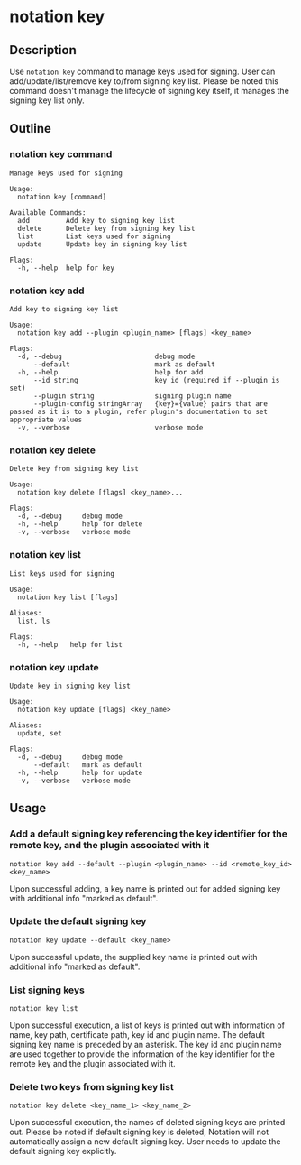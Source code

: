 # notation key

## Description

Use ```notation key``` command to manage keys used for signing. User can add/update/list/remove key to/from signing key list. Please be noted this command doesn't manage the lifecycle of signing key itself, it manages the signing key list only.

## Outline

### notation key command

```text
Manage keys used for signing

Usage:
  notation key [command]

Available Commands:
  add         Add key to signing key list
  delete      Delete key from signing key list
  list        List keys used for signing
  update      Update key in signing key list

Flags:
  -h, --help  help for key
```

### notation key add

```text
Add key to signing key list

Usage:
  notation key add --plugin <plugin_name> [flags] <key_name>

Flags:
  -d, --debug                       debug mode
      --default                     mark as default
  -h, --help                        help for add
      --id string                   key id (required if --plugin is set)
      --plugin string               signing plugin name
      --plugin-config stringArray   {key}={value} pairs that are passed as it is to a plugin, refer plugin's documentation to set appropriate values
  -v, --verbose                     verbose mode
```

### notation key delete

```text
Delete key from signing key list

Usage:
  notation key delete [flags] <key_name>...

Flags:
  -d, --debug     debug mode
  -h, --help      help for delete
  -v, --verbose   verbose mode
```

### notation key list

```text
List keys used for signing

Usage:
  notation key list [flags]

Aliases:
  list, ls

Flags:
  -h, --help   help for list
```

### notation key update

```text
Update key in signing key list

Usage:
  notation key update [flags] <key_name>

Aliases:
  update, set

Flags:
  -d, --debug     debug mode
      --default   mark as default
  -h, --help      help for update
  -v, --verbose   verbose mode
```

## Usage

### Add a default signing key referencing the key identifier for the remote key, and the plugin associated with it

```shell
notation key add --default --plugin <plugin_name> --id <remote_key_id> <key_name>
```

Upon successful adding, a key name is printed out for added signing key with additional info "marked as default".

### Update the default signing key

```shell
notation key update --default <key_name>
```

Upon successful update, the supplied key name is printed out with additional info "marked as default".

### List signing keys

```text
notation key list
```

Upon successful execution, a list of keys is printed out with information of name, key path, certificate path, key id and plugin name. The default signing key name is preceded by an asterisk. The key id and plugin name are used together to provide the information of the key identifier for the remote key and the plugin associated with it.

### Delete two keys from signing key list

```shell
notation key delete <key_name_1> <key_name_2>
```

Upon successful execution, the names of deleted signing keys are printed out. Please be noted if default signing key is deleted, Notation will not automatically assign a new default signing key. User needs to update the default signing key explicitly.
